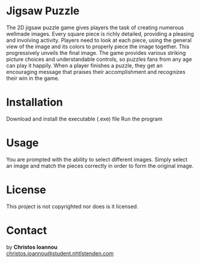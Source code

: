 # Jigsaw Puzzle

The 2D jigsaw puzzle game gives players the task of creating numerous wellmade images. Every square piece is richly detailed, providing a pleasing and involving activity. Players need to look at each piece, using the general view of the image and its colors to properly piece the image together. This progressively unveils the final image. The game provides various striking picture choices and understandable controls, so puzzles fans from any age can play it happily. When a player finishes a puzzle, they get an encouraging message that praises their accomplishment and recognizes their win in the game.

# Installation

Download and install the executable (.exe) file
Run the program

# Usage

You are prompted with the ability to select different images. Simply select an image and match the pieces correctly in order to form the original image.

# License

This project is not copyrighted nor does is it licensed.

# Contact

by **Christos Ioannou** <br>
christos.ioannou@student.nhtlstenden.com
